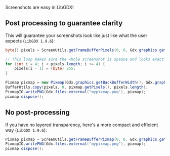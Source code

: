 Screenshots are easy in LibGDX!

## Post processing to guarantee clarity

This will guarantee your screenshots look like just like what the user expects (```LibGDX 1.9.6```):

```java
byte[] pixels = ScreenUtils.getFrameBufferPixels(0, 0, Gdx.graphics.getBackBufferWidth(), Gdx.graphics.getBackBufferHeight(), true);

// This loop makes sure the whole screenshot is opaque and looks exactly like what the user is seeing
for (int i = 4; i < pixels.length; i += 4) {
    pixels[i - 1] = (byte) 255;
}

Pixmap pixmap = new Pixmap(Gdx.graphics.getBackBufferWidth(), Gdx.graphics.getBackBufferHeight(), Pixmap.Format.RGBA8888);
BufferUtils.copy(pixels, 0, pixmap.getPixels(), pixels.length);
PixmapIO.writePNG(Gdx.files.external("mypixmap.png"), pixmap);
pixmap.dispose();
```

## No post-processing

If you have no layered transparency, here's a more compact and efficient way (```LibGDX 1.9.6```):

```java
Pixmap pixmap = ScreenUtils.getFrameBufferPixmap(0, 0, Gdx.graphics.getWidth(), Gdx.graphics.getHeight());
PixmapIO.writePNG(Gdx.files.external("mypixmap.png"), pixmap);
pixmap.dispose();
```